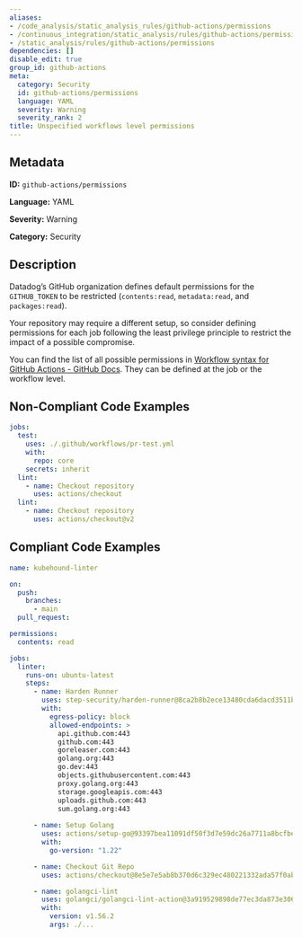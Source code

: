```yaml
---
aliases:
- /code_analysis/static_analysis_rules/github-actions/permissions
- /continuous_integration/static_analysis/rules/github-actions/permissions
- /static_analysis/rules/github-actions/permissions
dependencies: []
disable_edit: true
group_id: github-actions
meta:
  category: Security
  id: github-actions/permissions
  language: YAML
  severity: Warning
  severity_rank: 2
title: Unspecified workflows level permissions
---
```

<!--  SOURCED FROM https://github.com/DataDog/datadog-static-analyzer-rule-docs -->


## Metadata
**ID:** `github-actions/permissions`

**Language:** YAML

**Severity:** Warning

**Category:** Security

## Description
Datadog’s GitHub organization defines default permissions for the `GITHUB_TOKEN` to be restricted (`contents:read`, `metadata:read`, and `packages:read`).

Your repository may require a different setup, so consider defining permissions for each job following the least privilege principle to restrict the impact of a possible compromise.

You can find the list of all possible permissions in [Workflow syntax for GitHub Actions - GitHub Docs](https://docs.github.com/en/actions/using-workflows/workflow-syntax-for-github-actions#permissions). They can be defined at the job or the workflow level.

## Non-Compliant Code Examples
```yaml
jobs:
  test:
    uses: ./.github/workflows/pr-test.yml
    with:
      repo: core
    secrets: inherit
  lint:
    - name: Checkout repository
      uses: actions/checkout
  lint:
    - name: Checkout repository
      uses: actions/checkout@v2
```

## Compliant Code Examples
```yaml
name: kubehound-linter

on:
  push:
    branches:
      - main
  pull_request:

permissions:
  contents: read

jobs:
  linter:
    runs-on: ubuntu-latest
    steps:      
      - name: Harden Runner
        uses: step-security/harden-runner@8ca2b8b2ece13480cda6dacd3511b49857a23c09
        with:
          egress-policy: block
          allowed-endpoints: >
            api.github.com:443
            github.com:443
            goreleaser.com:443
            golang.org:443
            go.dev:443
            objects.githubusercontent.com:443
            proxy.golang.org:443
            storage.googleapis.com:443
            uploads.github.com:443
            sum.golang.org:443
            
      - name: Setup Golang
        uses: actions/setup-go@93397bea11091df50f3d7e59dc26a7711a8bcfbe
        with:
          go-version: "1.22"

      - name: Checkout Git Repo
        uses: actions/checkout@8e5e7e5ab8b370d6c329ec480221332ada57f0ab

      - name: golangci-lint
        uses: golangci/golangci-lint-action@3a919529898de77ec3da873e3063ca4b10e7f5cc
        with:
          version: v1.56.2
          args: ./...
```
